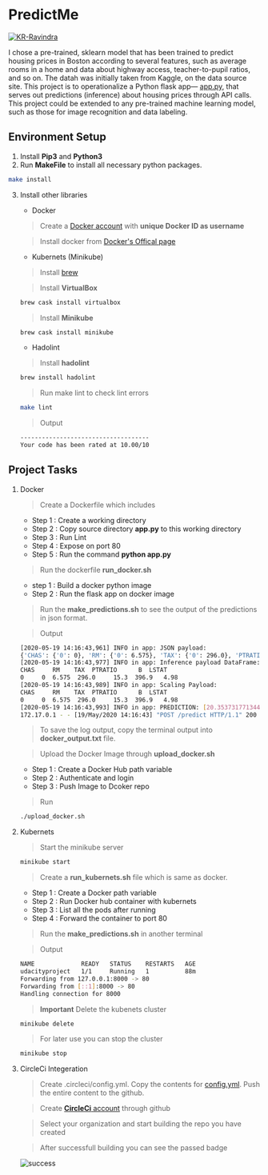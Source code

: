 

# PredictMe
[![KR-Ravindra](https://circleci.com/gh/KR-Ravindra/Operationalize_Microservices_API.svg?style=svg)](https://circleci.com/gh/KR-Ravindra/Operationalize_Microservices_API)

I chose a pre-trained, sklearn model that has been trained to predict housing prices in Boston according to several features, such as average rooms in a home and data about highway access, teacher-to-pupil ratios, and so on. The datah was initially taken from Kaggle, on the data source site. This project is to operationalize a Python flask app— [app.py](./app.py), that serves out predictions (inference) about housing prices through API calls. This project could be extended to any pre-trained machine learning model, such as those for image recognition and data labeling.

## Environment Setup

1. Install **Pip3** and **Python3**
2. Run **MakeFile** to install all necessary python packages.
``` bash
make install
```
3. Install other libraries
    * Docker
    > Create a [Docker account](https://hub.docker.com/signup) with **unique Docker ID as username**  

    > Install docker from [Docker's Offical page](https://docs.docker.com/get-docker/)
    * Kubernets (Minikube)
    > Install [brew](https://brew.sh/)

    > Install **VirtualBox**
    ```bash
    brew cask install virtualbox
    ```
    > Install **Minikube**
    ```bash
    brew cask install minikube
    ```
    * Hadolint
    > Install **hadolint**
    ```bash
    brew install hadolint 
    ```
    > Run make lint to check lint errors
    ```bash
    make lint
    ``` 
    > Output
    ```bash
    ------------------------------------
    Your code has been rated at 10.00/10
    ``` 

## Project Tasks
1. Docker
    > Create a Dockerfile which includes
    * Step 1 : Create a working directory
    * Step 2 : Copy source directory **app.py** to this working directory
    * Step 3 : Run Lint
    * Step 4 : Expose on port 80
    * Step 5 : Run the command **python app.py** 

    > Run the dockerfile **run_docker.sh**
    * step 1 : Build a docker python image 
    * Step 2 : Run the flask app on docker image

    > Run the **make_predictions.sh** to see the output of the predictions in json format. 

    > Output 
    ```bash 
    [2020-05-19 14:16:43,961] INFO in app: JSON payload: 
    {'CHAS': {'0': 0}, 'RM': {'0': 6.575}, 'TAX': {'0': 296.0}, 'PTRATIO': {'0': 15.3}, 'B': {'0': 396.9}, 'LSTAT': {'0': 4.98}}
    [2020-05-19 14:16:43,977] INFO in app: Inference payload DataFrame: 
    CHAS     RM    TAX  PTRATIO      B  LSTAT
    0     0  6.575  296.0     15.3  396.9   4.98
    [2020-05-19 14:16:43,989] INFO in app: Scaling Payload: 
    CHAS     RM    TAX  PTRATIO      B  LSTAT
    0     0  6.575  296.0     15.3  396.9   4.98
    [2020-05-19 14:16:43,993] INFO in app: PREDICTION: [20.35373177134412]
    172.17.0.1 - - [19/May/2020 14:16:43] "POST /predict HTTP/1.1" 200 -
    ```
    > To save the log output, copy the terminal output into **docker_output.txt** file.

    > Upload the Docker Image through **upload_docker.sh**
    * Step 1 : Create a Docker Hub path variable
    * Step 2 : Authenticate and login 
    * Step 3 : Push Image to Dcoker repo

    > Run
    ```bash
    ./upload_docker.sh
    ```
2. Kubernets
    > Start the minikube server
    ```bash
    minikube start
    ```
    > Create a **run_kubernets.sh** file which is same as docker.
    * Step 1 : Create a Docker path variable
    * Step 2 : Run Docker hub container with kubernets
    * Step 3 : List all the pods after running
    * Step 4 : Forward the container to port 80

    > Run the **make_predictions.sh** in another terminal
    
    > Output
    ```bash
    NAME             READY   STATUS    RESTARTS   AGE
    udacityproject   1/1     Running   1          88m
    Forwarding from 127.0.0.1:8000 -> 80
    Forwarding from [::1]:8000 -> 80
    Handling connection for 8000
    ```

    > **Important** Delete the kubenets cluster 
    ```bash
    minikube delete
    ```
    > For later use you can stop the cluster
    ```bash
    minikube stop
    ```

3. CircleCi Integeration
    > Create .circleci/config.yml. Copy the contents for [config.yml](./.circleci/config.yml). Push the entire content to the github. 

    > Create [**CircleCi** account](https://circleci.com/signup/) through github

    > Select your organization and start building the repo you have created

    > After successfull building you can see the passed badge

    ![success](./predictMe.png)
